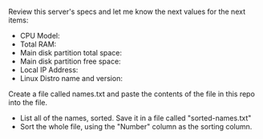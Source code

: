 Review this server's specs and let me know the next values for the next items:

- CPU Model:
- Total RAM:
- Main disk partition total space:
- Main disk partition free space:
- Local IP Address:
- Linux Distro name and version:

Create a file called names.txt and paste the contents of the file in this repo into the file.

- List all of the names, sorted. Save it in a file called "sorted-names.txt"
- Sort the whole file, using the "Number" column as the sorting column.


